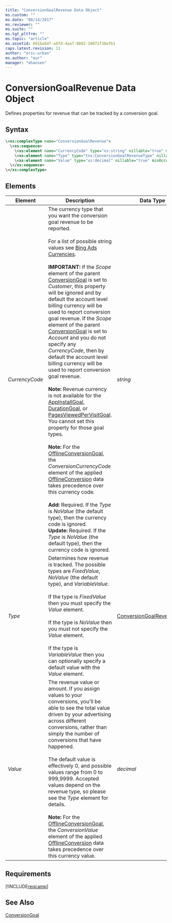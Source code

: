 ```yaml
---
title: "ConversionGoalRevenue Data Object"
ms.custom: ""
ms.date: "08/14/2017"
ms.reviewer: ""
ms.suite: ""
ms.tgt_pltfrm: ""
ms.topic: "article"
ms.assetid: 691ba84f-a8fd-4aa7-8882-10071f38efb1
caps.latest.revision: 11
author: "eric-urban"
ms.author: "eur"
manager: "ehansen"
---
```

# ConversionGoalRevenue Data Object
Defines properties for revenue that can be tracked by a conversion goal.

## Syntax

```xml
\<xs:complexType name="ConversionGoalRevenue">
  \<xs:sequence>
    \<xs:element name="CurrencyCode" type="xs:string" nillable="true" minOccurs="0"/>
    \<xs:element name="Type" type="tns:ConversionGoalRevenueType" nillable="true" minOccurs="0"/>
    \<xs:element name="Value" type="xs:decimal" nillable="true" minOccurs="0"/>
  \</xs:sequence>
\</xs:complexType>
```

## <a name="Elements"></a>Elements

|Element|Description|Data Type|
|-----------|---------------|-------------|
|*CurrencyCode*|The currency type that you want the conversion goal revenue to be reported.<br/><br/>For a list of possible string values see [Bing Ads Currencies](https://msdn.microsoft.com/library/bing-ads-currencies.aspx).<br/><br/>**IMPORTANT:** If the *Scope* element of the parent [ConversionGoal](../campaign-api/conversiongoal-data-object.md) is set to *Customer*, this property will be ignored and by default the account level billing currency will be used to report conversion goal revenue. If the *Scope* element of the parent [ConversionGoal](../campaign-api/conversiongoal-data-object.md) is set to *Account* and you do not specify any *CurrencyCode*, then by default the account level billing currency will be used to report conversion goal revenue.<br/><br/>**Note:** Revenue currency is not available for the [AppInstallGoal](../campaign-api/appinstallgoal-data-object.md), [DurationGoal](../campaign-api/durationgoal-data-object.md), or [PagesViewedPerVisitGoal](../campaign-api/pagesviewedpervisitgoal-data-object.md). You cannot set this property for those goal types.<br/><br/>**Note:** For the [OfflineConversionGoal](../campaign-api/offlineconversiongoal-data-object.md), the *ConversionCurrencyCode* element of the applied [OfflineConversion](../campaign-api/offlineconversion-data-object.md) data takes precedence over this currency code.<br/><br/>**Add:** Required. If the *Type* is *NoValue* (the default type), then the currency code is ignored.<br/>**Update:**  Required. If the *Type* is *NoValue* (the default type), then the currency code is ignored.|*string*|
|*Type*|Determines how revenue is tracked. The possible types are *FixedValue*, *NoValue* (the default type), and *VariableValue*. <br/><br/>If the type is *FixedValue* then you must specify the *Value* element.<br/><br/>If the type is *NoValue* then you must not specify the *Value* element.<br/><br/>If the type is *VariableValue* then you can optionally specify a default value with the *Value* element.|[ConversionGoalRevenueType](../campaign-api/conversiongoalrevenuetype-value-set.md)|
|*Value*|The revenue value or amount.  If you assign values to your conversions, you'll be able to see the total value driven by your advertising across different conversions, rather than simply the number of conversions that have happened.<br/><br/>The default value is effectively 0, and possible values range from 0 to 999,9999. Accepted values depend on the revenue type, so please see the *Type* element for details.<br/><br/>**Note:** For the [OfflineConversionGoal](../campaign-api/offlineconversiongoal-data-object.md), the *ConversionValue* element of the applied [OfflineConversion](../campaign-api/offlineconversion-data-object.md) data takes precedence over this currency value.|*decimal*|

## Requirements
[!INCLUDE[reqcamp](../campaign-api/includes/reqcamp.md)]

## See Also
[ConversionGoal](../campaign-api/conversiongoal-data-object.md)  

